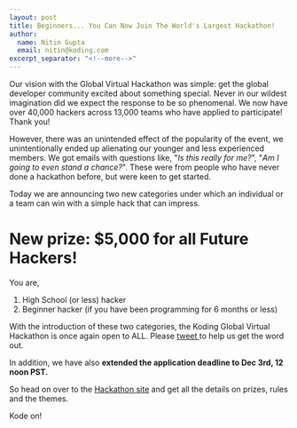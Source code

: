 ```yaml
---
layout: post
title: Beginners... You Can Now Join The World's Largest Hackathon!
author:
  name: Nitin Gupta
  email: nitin@koding.com
excerpt_separator: "<!--more-->"
---
```


Our vision with the Global Virtual Hackathon was simple: get the global developer community excited about something special. Never in our wildest imagination did we expect the response to be so phenomenal. We now have over 40,000 hackers across 13,000 teams who have applied to participate! Thank you!
<!--more-->

However, there was an unintended effect of the popularity of the event, we unintentionally ended up alienating our younger and less experienced members. We got emails with questions like, "_Is this really for me?_", "_Am I going to even stand a chance?_". These were from people who have never done a hackathon before, but were keen to get started.

Today we are announcing two new categories under which an individual or a team can win with a simple hack that can impress.

# New prize: $5,000 for all Future Hackers!

You are,

1. High School (or less) hacker
2. Beginner hacker (if you have been programming for 6 months or less)

With the introduction of these two categories, the Koding Global Virtual Hackathon is once again open to ALL. Please [tweet ][1]to help us get the word out.

In addition, we have also **extended the application deadline to Dec 3rd, 12 noon PST.**

So head on over to the [Hackathon site][2] and get all the details on prizes, rules and the themes.

Kode on!

[1]: https://twitter.com/home?status=With%20new%20prize%20categories,%20@koding%20makes%20their%20virtual%20%23hackathon%20available%20to%20beginners%20%26%20students!%20https://koding.com/Hackathon "Tweet"
[2]: https://koding.com/Hackathon "Hackathon"
